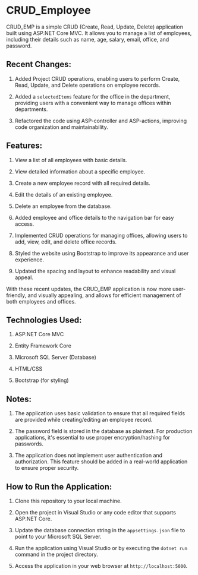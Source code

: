# CRUD_Employee

CRUD_EMP is a simple CRUD (Create, Read, Update, Delete) application built using ASP.NET Core MVC. It allows you to manage a list of employees, including their details such as name, age, salary, email, office, and password.

## Recent Changes:

1. Added Project CRUD operations, enabling users to perform Create, Read, Update, and Delete operations on employee records.

2. Added a `selectedItems` feature for the office in the department, providing users with a convenient way to manage offices within departments.

3. Refactored the code using ASP-controller and ASP-actions, improving code organization and maintainability.

## Features:

1. View a list of all employees with basic details.

2. View detailed information about a specific employee.

3. Create a new employee record with all required details.

4. Edit the details of an existing employee.

5. Delete an employee from the database.

6. Added employee and office details to the navigation bar for easy access.

7. Implemented CRUD operations for managing offices, allowing users to add, view, edit, and delete office records.

8. Styled the website using Bootstrap to improve its appearance and user experience.

9. Updated the spacing and layout to enhance readability and visual appeal.

With these recent updates, the CRUD_EMP application is now more user-friendly, and visually appealing, and allows for efficient management of both employees and offices.

## Technologies Used:

1. ASP.NET Core MVC

2. Entity Framework Core

3. Microsoft SQL Server (Database)

4. HTML/CSS

5. Bootstrap (for styling)

## Notes:

1. The application uses basic validation to ensure that all required fields are provided while creating/editing an employee record.

2. The password field is stored in the database as plaintext. For production applications, it's essential to use proper encryption/hashing for passwords.

3. The application does not implement user authentication and authorization. This feature should be added in a real-world application to ensure proper security.

## How to Run the Application:

1. Clone this repository to your local machine.

2. Open the project in Visual Studio or any code editor that supports ASP.NET Core.

3. Update the database connection string in the `appsettings.json` file to point to your Microsoft SQL Server.

4. Run the application using Visual Studio or by executing the `dotnet run` command in the project directory.

5. Access the application in your web browser at `http://localhost:5000`.
